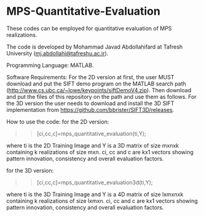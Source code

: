 # MPS-Quantitative-Evaluation
These codes can be employed for quantitative evaluation of MPS realizations.

The code is developed by Mohammad Javad Abdollahifard at Tafresh University (mj.abdollahi@tafreshu.ac.ir).

Programming Language: MATLAB.

Software Requirements: 
For the 2D version at first, the user MUST download and put the SIFT demo program on the MATLAB search path (http://www.cs.ubc.ca/~lowe/keypoints/siftDemoV4.zip). 
Then download and put the files of this repository on the path and use them as follows.
For the 3D version the user needs to download and install the 3D SIFT implementation from https://github.com/bbrister/SIFT3D/releases.

How to use the code:
for the 2D version:
>>[ci,cc,c]=mps_quantitative_evaluation(ti,Y);

where ti is the 2D Training Image and Y is a 3D matrix of size mxnxk containing k realizations of size mxn. 
ci, cc and c are kx1 vectors showing pattern innovation, consistency and overall evaluation factors. 

for the 3D version:
>>[ci,cc,c]=mps_quantitative_evaluation3d(ti,Y);

where ti is the 3D Training Image and Y is a 4D matrix of size lxmxnxk containing k realizations of size lxmxn. 
ci, cc and c are kx1 vectors showing pattern innovation, consistency and overall evaluation factors. 
